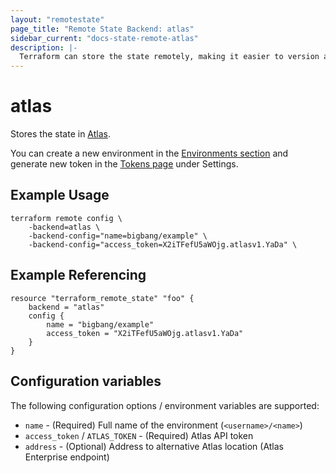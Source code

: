 ```yaml
---
layout: "remotestate"
page_title: "Remote State Backend: atlas"
sidebar_current: "docs-state-remote-atlas"
description: |-
  Terraform can store the state remotely, making it easier to version and work with in a team.
---
```


# atlas

Stores the state in [Atlas](https://atlas.hashicorp.com/).

You can create a new environment in the [Environments section](https://atlas.hashicorp.com/environments)
and generate new token in the [Tokens page](https://atlas.hashicorp.com/settings/tokens) under Settings.

## Example Usage

```
terraform remote config \
	-backend=atlas \
	-backend-config="name=bigbang/example" \
	-backend-config="access_token=X2iTFefU5aWOjg.atlasv1.YaDa" \
```

## Example Referencing

```
resource "terraform_remote_state" "foo" {
	backend = "atlas"
	config {
		name = "bigbang/example"
		access_token = "X2iTFefU5aWOjg.atlasv1.YaDa"
	}
}
```

## Configuration variables

The following configuration options / environment variables are supported:

 * `name` - (Required) Full name of the environment (`<username>/<name>`)
 * `access_token` / `ATLAS_TOKEN` - (Required) Atlas API token
 * `address` - (Optional) Address to alternative Atlas location (Atlas Enterprise endpoint)
